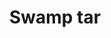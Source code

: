 ---
layout: item
title: Swamp tar
item-id: 1939
datatable: true
id: 1939
name: "Swamp tar"
members: true
lowalch: 0
highalch: 0
examine: "A foul smelling thick tar-like substance."
monsters:
  - id: 480
    name: "Cave slime"
    members: true
    combat_level: 23
    wiki_url: "https://oldschool.runescape.wiki/w/Cave_slime"
    drops:
      - quantity: "1-6"
        rarity: 1
    image: "https://oldschool.runescape.wiki/images/thumb/1/1f/Cave_slime.png/1200px-Cave_slime.png?21448"
  - id: 492
    name: "Cave kraken"
    members: true
    combat_level: 127
    wiki_url: "https://oldschool.runescape.wiki/w/Cave_kraken"
    drops:
      - quantity: "60"
        rarity: 0.02
    image: "https://oldschool.runescape.wiki/images/d/dc/Cave_kraken.png?4612a"
  - id: 717
    name: "Mummy"
    members: true
    combat_level: 96
    wiki_url: "https://oldschool.runescape.wiki/w/Mummy#Level_96"
    drops:
      - quantity: "1"
        rarity: 0.05847953216374269
    image: "https://oldschool.runescape.wiki/images/0/0b/Mummy_%2884%29.png?9a3e9"
  - id: 720
    name: "Mummy"
    members: true
    combat_level: 103
    wiki_url: "https://oldschool.runescape.wiki/w/Mummy#Level_103"
    drops:
      - quantity: "1"
        rarity: 0.05847953216374269
    image: "https://oldschool.runescape.wiki/images/0/0b/Mummy_%2884%29.png?9a3e9"
  - id: 724
    name: "Mummy"
    members: true
    combat_level: 98
    wiki_url: "https://oldschool.runescape.wiki/w/Mummy#Level_98"
    drops:
      - quantity: "1"
        rarity: 0.05847953216374269
    image: "https://oldschool.runescape.wiki/images/0/0b/Mummy_%2884%29.png?9a3e9"
  - id: 949
    name: "Mummy"
    members: true
    combat_level: 84
    wiki_url: "https://oldschool.runescape.wiki/w/Mummy#Level_84"
    drops:
      - quantity: "1"
        rarity: 0.05847953216374269
    image: "https://oldschool.runescape.wiki/images/0/0b/Mummy_%2884%29.png?9a3e9"
  - id: 2042
    name: "Zulrah"
    members: true
    combat_level: 725
    wiki_url: "https://oldschool.runescape.wiki/w/Zulrah#Serpentine"
    drops:
      - quantity: "1000"
        rarity: 0.020161290322580645
    image: "https://oldschool.runescape.wiki/images/b/bc/Zulrah_%28serpentine%29.png?29a54"
  - id: 7804
    name: "Tar Monster"
    members: true
    combat_level: 132
    wiki_url: "https://oldschool.runescape.wiki/w/Tar_Monster"
    drops:
      - quantity: "10"
        rarity: 0.3333333333333333
    image: "https://oldschool.runescape.wiki/images/6/65/Tar_Monster.png?2e5d0"
---
